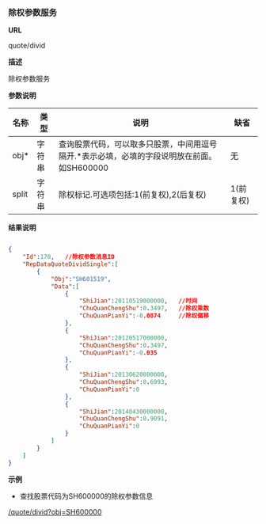 
### 除权参数服务

**URL**

quote/divid

**描述**

除权参数服务

**参数说明**

|名称|类型|说明|缺省|
| -------- | -------- | -------- | -------- |
|obj\*|字符串|查询股票代码，可以取多只股票，中间用逗号隔开.\*表示必填，必填的字段说明放在前面。如SH600000|无|
|split|字符串|除权标记.可选项包括:1(前复权),2(后复权)|1(前复权)

**结果说明**


```json

{
    "Id":170,   //除权参数消息ID
    "RepDataQuoteDividSingle":[
        {
            "Obj":"SH601519",
            "Data":[
                {
                    "ShiJian":20110519000000,   //时间
                    "ChuQuanChengShu":0.3497,   //除权乘数
                    "ChuQuanPianYi":-0.0874     //除权偏移
                },
                {
                    "ShiJian":20120517000000,
                    "ChuQuanChengShu":0.3497,
                    "ChuQuanPianYi":-0.035
                },
                {
                    "ShiJian":20130620000000,
                    "ChuQuanChengShu":0.6993,
                    "ChuQuanPianYi":0
                },
                {
                    "ShiJian":20140430000000,
                    "ChuQuanChengShu":0.9091,
                    "ChuQuanPianYi":0
                }
            ]
        }
    ]
}

```

**示例**

- 查找股票代码为SH600000的除权参数信息

[/quote/divid?obj=SH600000]($APIHOST$/quote/divid?obj=SH600000)
